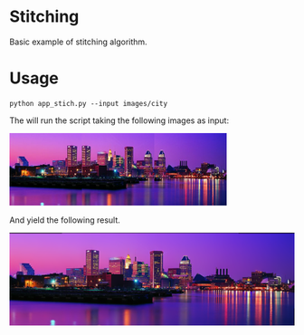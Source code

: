 # Stitching
Basic example of stitching algorithm.

Usage
====

```
python app_stich.py --input images/city
```

The will run the script taking the following images as input:

<a href="https://github.com/valbertoenoc/stitching/blob/master/images/city/city1.jpg"><img src="https://github.com/valbertoenoc/stitching/blob/master/images/city/city1.jpg" align="left" width=128 height=128></a>

<a href="https://github.com/valbertoenoc/stitching/blob/master/images/city/city2.jpg"><img src="https://github.com/valbertoenoc/stitching/blob/master/images/city/city2.jpg" align="left" width=128 height=128></a>

<a href="https://github.com/valbertoenoc/stitching/blob/master/images/city/city3.jpg"><img src="https://github.com/valbertoenoc/stitching/blob/master/images/city/city3.jpg" width=128 height=128></a>


And yield the following result. 

<a href="https://github.com/valbertoenoc/stitching/blob/master/images/city/stitched.png"><img src="https://github.com/valbertoenoc/stitching/blob/master/images/city/stitched.png" width=640></a>

